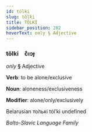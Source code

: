 ```yaml
---
id: tölki
slug: tölki
title: TÖLKİ
sidebar_position: 282
hoverText: only § Adjective
---
```


### tölki&emsp;<span kind="abugida">c͊ıɔɟ</span>

*only* **§** Adjective

**Verb**: to be alone/exclusive

**Noun**: aloneness/exclusiveness

**Modifier**: alone/only/exclusively

Belarusian то́лькі tólʹki undefined

*Balto-Slavic Language Family*
